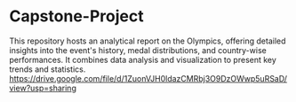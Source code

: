 # Capstone-Project
This repository hosts an analytical report on the Olympics, offering detailed insights into the event's history, medal distributions, and country-wise performances. It combines data analysis and visualization to present key trends and statistics.
https://drive.google.com/file/d/1ZuonVJH0ldazCMRbj3O9DzOWwp5uRSaD/view?usp=sharing
